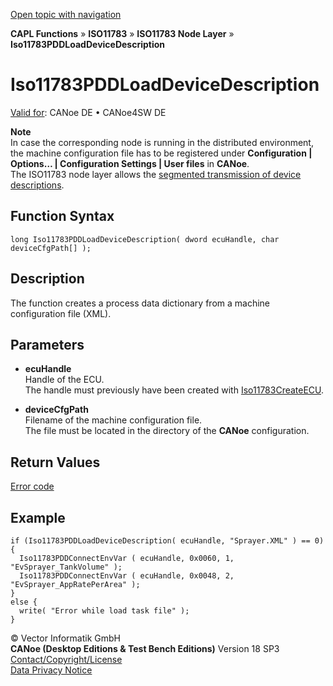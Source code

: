 [Open topic with navigation](../../../../../../CANoeDEFamily.htm#Topics/CAPLFunctions/ISO11783/ISONodeLayer/Functions/CAPLfunctionIso11783PDDloaddevicedescription.md)

**CAPL Functions** » **ISO11783** » **ISO11783 Node Layer** » **Iso11783PDDLoadDeviceDescription**

# Iso11783PDDLoadDeviceDescription

[Valid for](../../../../Shared/FeatureAvailability.md):  CANoe DE • CANoe4SW DE

**Note**  
In case the corresponding node is running in the distributed environment, the machine configuration file has to be registered under **Configuration | Options… | Configuration Settings | User files** in **CANoe**.  
The ISO11783 node layer allows the [segmented transmission of device descriptions](../../../../CANoeCANalyzer/ISO11783/processData/ProcessDataSegmentedTransmission.md).

## Function Syntax

```plaintext
long Iso11783PDDLoadDeviceDescription( dword ecuHandle, char deviceCfgPath[] );
```

## Description

The function creates a process data dictionary from a machine configuration file (XML).

## Parameters

- **ecuHandle**  
  Handle of the ECU.  
  The handle must previously have been created with [Iso11783CreateECU](CAPLfunctionIso11783CreateECU.md).

- **deviceCfgPath**  
  Filename of the machine configuration file.  
  The file must be located in the directory of the **CANoe** configuration.

## Return Values

[Error code](../CAPLfunctionsISONLErrorCodesPDDOnError.md)

## Example

```plaintext
if (Iso11783PDDLoadDeviceDescription( ecuHandle, "Sprayer.XML" ) == 0) {
  Iso11783PDDConnectEnvVar ( ecuHandle, 0x0060, 1, "EvSprayer_TankVolume" );
  Iso11783PDDConnectEnvVar ( ecuHandle, 0x0048, 2, "EvSprayer_AppRatePerArea" );
}
else {
  write( "Error while load task file" );
}
```

© Vector Informatik GmbH  
**CANoe (Desktop Editions & Test Bench Editions)** Version 18 SP3  
[Contact/Copyright/License](../../../../Shared/ContactCopyrightLicense.md)  
[Data Privacy Notice](https://www.vector.com/int/en/company/get-info/privacy-policy/)